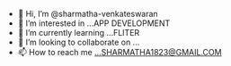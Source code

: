 - 👋 Hi, I’m @sharmatha-venkateswaran
- 👀 I’m interested in ...APP DEVELOPMENT
- 🌱 I’m currently learning ...FLITER
- 💞️ I’m looking to collaborate on ...
- 📫 How to reach me ...SHARMATHA1823@GMAIL.COM

<!---
sharmatha-venkateswaran/sharmatha-venkateswaran is a ✨ special ✨ repository because its `README.md` (this file) appears on your GitHub profile.
You can click the Preview link to take a look at your changes.
--->
